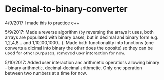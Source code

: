 # Decimal-to-binary-converter
4/9/2017 I made this to practice c++

5/9/2017: Made a reverse algorithm (by reversing the arrays it uses, both arrays are populated with binary bases, but in decimal and binary form e.g. 1,2,4,8... and 1,10,100,1000...). Made both functionality into functions (one converts a dicimal into binary the other does the oposite) so they can be used for other purpuses, removed user interaction for now.

5/10/2017: Added user interaction and arithmetic operations allowing binary - binary arithmetic, decimal-decimal arithmetic. Only one operation between two numbers at a time for now.
